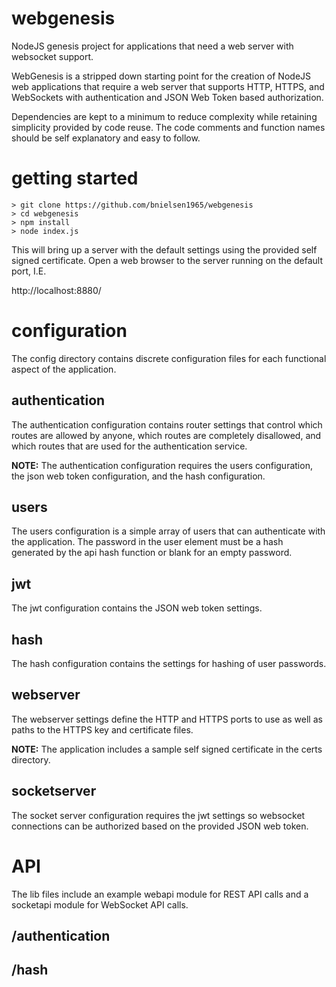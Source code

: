 # webgenesis

NodeJS genesis project for applications that need a web server with websocket support.

WebGenesis is a stripped down starting point for the creation of NodeJS web applications
that require a web server that supports HTTP, HTTPS, and WebSockets with authentication
and JSON Web Token based authorization.

Dependencies are kept to a minimum to reduce complexity while retaining simplicity
provided by code reuse. The code comments and function names should be self explanatory
and easy to follow.


# getting started

```shell
> git clone https://github.com/bnielsen1965/webgenesis
> cd webgenesis
> npm install
> node index.js
```

This will bring up a server with the default settings using the provided self signed
certificate. Open a web browser to the server running on the default port, I.E.

http://localhost:8880/


# configuration

The config directory contains discrete configuration files for each functional aspect
of the application.


## authentication

The authentication configuration contains router settings that control which routes
are allowed by anyone, which routes are completely disallowed, and which routes
that are used for the authentication service.

**NOTE:** The authentication configuration requires the users configuration, the
json web token configuration, and the hash configuration.


## users

The users configuration is a simple array of users that can authenticate with the
application. The password in the user element must be a hash generated by the api
hash function or blank for an empty password.


## jwt

The jwt configuration contains the JSON web token settings.


## hash

The hash configuration contains the settings for hashing of user passwords.


## webserver

The webserver settings define the HTTP and HTTPS ports to use as well as paths to
the HTTPS key and certificate files.

**NOTE:** The application includes a sample self signed certificate in the certs directory.


## socketserver

The socket server configuration requires the jwt settings so websocket connections
can be authorized based on the provided JSON web token.


# API

The lib files include an example webapi module for REST API calls and a socketapi
module for WebSocket API calls.


## /authentication


## /hash
